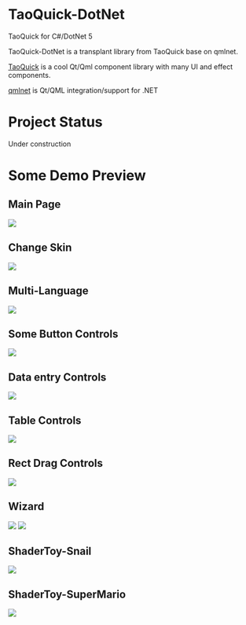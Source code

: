 # TaoQuick-DotNet

TaoQuick for C#/DotNet 5

TaoQuick-DotNet is a transplant library from TaoQuick base on qmlnet.

[TaoQuick](https://github.com/jaredtao/TaoQuick) is a cool Qt/Qml component library with many UI and effect components.

[qmlnet](https://github.com/qmlnet/qmlnet) is Qt/QML integration/support for .NET

# Project Status

Under construction

# Some Demo Preview

## Main Page

![](preview/main-en.png)

## Change Skin

![](preview/skin-en.png)

## Multi-Language

![](preview/I18n-en.png)

## Some Button Controls

![](preview/Buttons-en.png)

## Data entry Controls

![](preview/Data-en.png)

## Table Controls

![](preview/Table-en.png)

## Rect Drag Controls

![](preview/rect-en.png)

## Wizard

![](preview/wizard-en.png)
![](preview/wizard.gif)

## ShaderToy-Snail

![](preview/snail.png)

## ShaderToy-SuperMario

![](preview/SuperMario.png)






